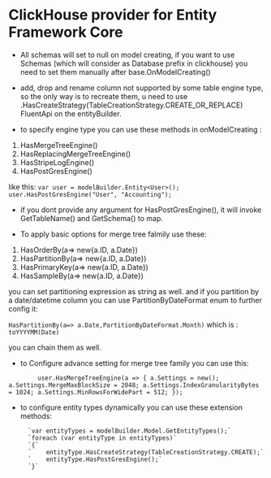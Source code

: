 # ClickHouse provider for Entity Framework Core

* All schemas will set to null on model creating, if you want to use Schemas (which will consider as Database prefix in clickhouse) you need to set them manually after base.OnModelCreating()

* add, drop and rename column not supported by some table engine type, so the only way is to recreate them, u need to use .HasCreateStrategy(TableCreationStrategy.CREATE_OR_REPLACE) FluentApi on the entityBuilder.

* to specify engine type you can use these methods in onModelCreating :
1. HasMergeTreeEngine()
2. HasReplacingMergeTreeEngine()
3. HasStripeLogEngine()
4. HasPostGresEngine()

like this:
`var user = modelBuilder.Entity<User>();`
`user.HasPostGresEngine("User", "Accounting");` 

- if you dont provide any argument for HasPostGresEngine(), it will invoke GetTableName() and GetSchema() to map.

* To apply basic options for merge tree falmily use these:

1. HasOrderBy(a=> new{a.ID, a.Date})
2. HasPartitionBy(a=> new{a.ID, a.Date}) 
3. HasPrimaryKey(a=> new{a.ID, a.Date})
4. HasSampleBy(a=> new{a.ID, a.Date})

you can set partitioning expression as string as well.
and if you partition by a date/datetime column you can use PartitionByDateFormat enum to further config it:

`HasPartitionBy(a=> a.Date,PartitionByDateFormat.Month)`
which is : 
`toYYYYMM(Date)`

you can chain them as well.

* to Configure advance setting for merge tree family you can use this:

`        user.HasMergeTreeEngine(a =>
        {
            a.Settings = new();
            a.Settings.MergeMaxBlockSize = 2048;
            a.Settings.IndexGranularityBytes = 1024;
            a.Settings.MinRowsForWidePart = 512;
        });`


* to configure entity types dynamically you can use these extension methods:

        `var entityTypes = modelBuilder.Model.GetEntityTypes();`
        `foreach (var entityType in entityTypes)`
        `{`
        `    entityType.HasCreateStrategy(TableCreationStrategy.CREATE);`
        `    entityType.HasPostGresEngine();`
        `}`